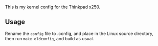 This is my kernel config for the Thinkpad x250.

Usage
-----

Rename the ``config`` file to .config, and place in the Linux source directory,
then run ``make oldconfig``, and build as usual.
